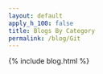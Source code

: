 ```yaml
---
layout: default
apply_h_100: false
title: Blogs By Category
permalink: /blog/Git
---
```


{% include blog.html %}